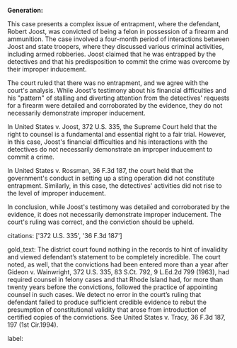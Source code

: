 **Generation:**


This case presents a complex issue of entrapment, where the defendant, Robert Joost, was convicted of being a felon in possession of a firearm and ammunition. The case involved a four-month period of interactions between Joost and state troopers, where they discussed various criminal activities, including armed robberies. Joost claimed that he was entrapped by the detectives and that his predisposition to commit the crime was overcome by their improper inducement.

The court ruled that there was no entrapment, and we agree with the court's analysis. While Joost's testimony about his financial difficulties and his "pattern" of stalling and diverting attention from the detectives' requests for a firearm were detailed and corroborated by the evidence, they do not necessarily demonstrate improper inducement.

In United States v. Joost, 372 U.S. 335, the Supreme Court held that the right to counsel is a fundamental and essential right to a fair trial. However, in this case, Joost's financial difficulties and his interactions with the detectives do not necessarily demonstrate an improper inducement to commit a crime.

In United States v. Rossman, 36 F.3d 187, the court held that the government's conduct in setting up a sting operation did not constitute entrapment. Similarly, in this case, the detectives' activities did not rise to the level of improper inducement.

In conclusion, while Joost's testimony was detailed and corroborated by the evidence, it does not necessarily demonstrate improper inducement. The court's ruling was correct, and the conviction should be upheld.



citations: ['372 U.S. 335', '36 F.3d 187']

gold_text: The district court found nothing in the records to hint of invalidity and viewed defendant’s statement to be completely incredible. The court noted, as well, that the convictions had been entered more than a year after Gideon v. Wainwright, 372 U.S. 335, 83 S.Ct. 792, 9 L.Ed.2d 799 (1963), had required counsel in felony cases and that Rhode Island had, for more than twenty years before the convictions, followed the practice of appointing counsel in such cases. We detect no error in the court’s ruling that defendant failed to produce sufficient credible evidence to rebut the presumption of constitutional validity that arose from introduction of certified copies of the convictions. See United States v. Tracy, 36 F.3d 187, 197 (1st Cir.1994).

label: 